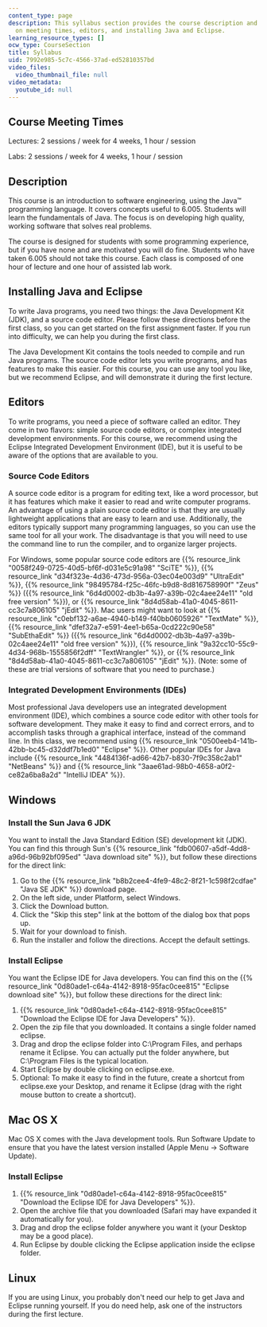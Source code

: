 ```yaml
---
content_type: page
description: This syllabus section provides the course description and information
  on meeting times, editors, and installing Java and Eclipse.
learning_resource_types: []
ocw_type: CourseSection
title: Syllabus
uid: 7992e985-5c7c-4566-37ad-ed52810357bd
video_files:
  video_thumbnail_file: null
video_metadata:
  youtube_id: null
---
```


Course Meeting Times
--------------------

Lectures: 2 sessions / week for 4 weeks, 1 hour / session

Labs: 2 sessions / week for 4 weeks, 1 hour / session

Description
-----------

This course is an introduction to software engineering, using the Java™ programming language. It covers concepts useful to 6.005. Students will learn the fundamentals of Java. The focus is on developing high quality, working software that solves real problems.

The course is designed for students with some programming experience, but if you have none and are motivated you will do fine. Students who have taken 6.005 should not take this course. Each class is composed of one hour of lecture and one hour of assisted lab work.

Installing Java and Eclipse
---------------------------

To write Java programs, you need two things: the Java Development Kit (JDK), and a source code editor. Please follow these directions before the first class, so you can get started on the first assignment faster. If you run into difficulty, we can help you during the first class.

The Java Development Kit contains the tools needed to compile and run Java programs. The source code editor lets you write programs, and has features to make this easier. For this course, you can use any tool you like, but we recommend Eclipse, and will demonstrate it during the first lecture.

Editors
-------

To write programs, you need a piece of software called an editor. They come in two flavors: simple source code editors, or complex integrated development environments. For this course, we recommend using the Eclipse Integrated Development Environment (IDE), but it is useful to be aware of the options that are available to you.

### Source Code Editors

A source code editor is a program for editing text, like a word processor, but it has features which make it easier to read and write computer programs. An advantage of using a plain source code editor is that they are usually lightweight applications that are easy to learn and use. Additionally, the editors typically support many programming languages, so you can use the same tool for all your work. The disadvantage is that you will need to use the command line to run the compiler, and to organize larger projects.

For Windows, some popular source code editors are {{% resource_link "0058f249-0725-40d5-bf6f-d031e5c91a98" "SciTE" %}}, {{% resource_link "d34f323e-4d36-473d-956a-03ec04e003d9" "UltraEdit" %}}, {{% resource_link "98495784-f25c-46fc-b9d8-8d816758990f" "Zeus" %}} ({{% resource_link "6d4d0002-db3b-4a97-a39b-02c4aee24e11" "old free version" %}}), or {{% resource_link "8d4d58ab-41a0-4045-8611-cc3c7a806105" "jEdit" %}}. Mac users might want to look at {{% resource_link "c0ebf132-a6ae-4940-b149-f40bb0605926" "TextMate" %}}, {{% resource_link "dfef32a7-e591-4ee1-b65a-0cd222c90e58" "SubEthaEdit" %}} ({{% resource_link "6d4d0002-db3b-4a97-a39b-02c4aee24e11" "old free version" %}}), {{% resource_link "9a32cc10-55c9-4d34-968b-1555856f2dff" "TextWrangler" %}}, or {{% resource_link "8d4d58ab-41a0-4045-8611-cc3c7a806105" "jEdit" %}}. (Note: some of these are trial versions of software that you need to purchase.)

### Integrated Development Environments (IDEs)

Most professional Java developers use an integrated development environment (IDE), which combines a source code editor with other tools for software development. They make it easy to find and correct errors, and to accomplish tasks through a graphical interface, instead of the command line. In this class, we recommend using {{% resource_link "0500eeb4-141b-42bb-bc45-d32ddf7b1ed0" "Eclipse" %}}. Other popular IDEs for Java include {{% resource_link "4484136f-ad66-42b7-b830-7f9c358c2ab1" "NetBeans" %}} and {{% resource_link "3aae61ad-98b0-4658-a0f2-ce82a6ba8a2d" "IntelliJ IDEA" %}}.

Windows
-------

### Install the Sun Java 6 JDK

You want to install the Java Standard Edition (SE) development kit (JDK). You can find this through Sun's {{% resource_link "fdb00607-a5df-4dd8-a96d-96b92bf095ed" "Java download site" %}}, but follow these directions for the direct link:

1.  Go to the {{% resource_link "b8b2cee4-4fe9-48c2-8f21-1c598f2cdfae" "Java SE JDK" %}} download page.
2.  On the left side, under Platform, select Windows.
3.  Click the Download button.
4.  Click the "Skip this step" link at the bottom of the dialog box that pops up.
5.  Wait for your download to finish.
6.  Run the installer and follow the directions. Accept the default settings.

### Install Eclipse

You want the Eclipse IDE for Java developers. You can find this on the {{% resource_link "0d80ade1-c64a-4142-8918-95fac0cee815" "Eclipse download site" %}}, but follow these directions for the direct link:

1.  {{% resource_link "0d80ade1-c64a-4142-8918-95fac0cee815" "Download the Eclipse IDE for Java Developers" %}}.
2.  Open the zip file that you downloaded. It contains a single folder named eclipse.
3.  Drag and drop the eclipse folder into C:\\Program Files, and perhaps rename it Eclipse. You can actually put the folder anywhere, but C:\\Program Files is the typical location.
4.  Start Eclipse by double clicking on eclipse.exe.
5.  Optional: To make it easy to find in the future, create a shortcut from eclipse.exe your Desktop, and rename it Eclipse (drag with the right mouse button to create a shortcut).

Mac OS X
--------

Mac OS X comes with the Java development tools. Run Software Update to ensure that you have the latest version installed (Apple Menu → Software Update).

### Install Eclipse

1.  {{% resource_link "0d80ade1-c64a-4142-8918-95fac0cee815" "Download the Eclipse IDE for Java Developers" %}}.
2.  Open the archive file that you downloaded (Safari may have expanded it automatically for you).
3.  Drag and drop the eclipse folder anywhere you want it (your Desktop may be a good place).
4.  Run Eclipse by double clicking the Eclipse application inside the eclipse folder.

Linux
-----

If you are using Linux, you probably don't need our help to get Java and Eclipse running yourself. If you do need help, ask one of the instructors during the first lecture.